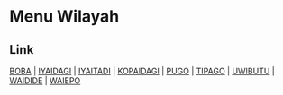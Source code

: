 # Menu Wilayah

## Link

[BOBA](https://github.com/gigit-pemilu/pemilu-2024-94-papua-tengah/tree/main/pilpres/hitung-suara/sub/94-papua-tengah/sub/03-paniai/sub/13-pugo-dagi/sub/2006-boba)
 | 
[IYAIDAGI](https://github.com/gigit-pemilu/pemilu-2024-94-papua-tengah/tree/main/pilpres/hitung-suara/sub/94-papua-tengah/sub/03-paniai/sub/13-pugo-dagi/sub/2007-iyaidagi)
 | 
[IYAITADI](https://github.com/gigit-pemilu/pemilu-2024-94-papua-tengah/tree/main/pilpres/hitung-suara/sub/94-papua-tengah/sub/03-paniai/sub/13-pugo-dagi/sub/2008-iyaitadi)
 | 
[KOPAIDAGI](https://github.com/gigit-pemilu/pemilu-2024-94-papua-tengah/tree/main/pilpres/hitung-suara/sub/94-papua-tengah/sub/03-paniai/sub/13-pugo-dagi/sub/2003-kopaidagi)
 | 
[PUGO](https://github.com/gigit-pemilu/pemilu-2024-94-papua-tengah/tree/main/pilpres/hitung-suara/sub/94-papua-tengah/sub/03-paniai/sub/13-pugo-dagi/sub/2001-pugo)
 | 
[TIPAGO](https://github.com/gigit-pemilu/pemilu-2024-94-papua-tengah/tree/main/pilpres/hitung-suara/sub/94-papua-tengah/sub/03-paniai/sub/13-pugo-dagi/sub/2005-tipago)
 | 
[UWIBUTU](https://github.com/gigit-pemilu/pemilu-2024-94-papua-tengah/tree/main/pilpres/hitung-suara/sub/94-papua-tengah/sub/03-paniai/sub/13-pugo-dagi/sub/2004-uwibutu)
 | 
[WAIDIDE](https://github.com/gigit-pemilu/pemilu-2024-94-papua-tengah/tree/main/pilpres/hitung-suara/sub/94-papua-tengah/sub/03-paniai/sub/13-pugo-dagi/sub/2002-waidide)
 | 
[WAIEPO](https://github.com/gigit-pemilu/pemilu-2024-94-papua-tengah/tree/main/pilpres/hitung-suara/sub/94-papua-tengah/sub/03-paniai/sub/13-pugo-dagi/sub/2009-waiepo)

